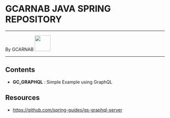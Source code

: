 # GCARNAB JAVA SPRING REPOSITORY

---

By GCARNAB <a href='https://github.com/gcarnab'> <img src='https://avatars.githubusercontent.com/u/15156604?v=4' width="50"/></a>

---

## Contents

- **GC_GRAPHQL** : Simple Example using GraphQL

## Resources
- https://github.com/spring-guides/gs-graphql-server


